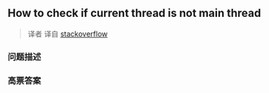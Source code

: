 ## How to check if current thread is not main thread

> 译者 译自 [stackoverflow](http://stackoverflow.com/questions/11411022/how-to-check-if-current-thread-is-not-main-thread) 

### 问题描述 

### 高票答案 

